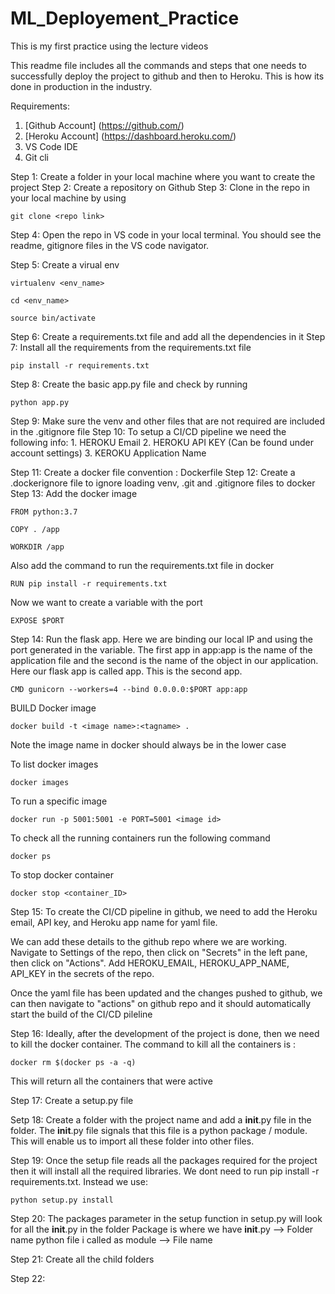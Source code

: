 # ML_Deployement_Practice
This is my first practice using the lecture videos

This readme file includes all the commands and steps that one needs to successfully deploy the project to github and then to Heroku. This is how its done in production in the industry.

Requirements:

1.  [Github Account] (https://github.com/)
2.  [Heroku Account] (https://dashboard.heroku.com/)
3.  VS Code IDE
4.  Git cli

Step 1: Create a folder in your local machine where you want to create the project
Step 2: Create a repository on Github
Step 3: Clone in the repo in your local machine by using
```
git clone <repo link>
```
Step 4: Open the repo in VS code in your local terminal. You should see the readme, gitignore files in the VS code navigator.

Step 5: Create a virual env
```
virtualenv <env_name>
```
```
cd <env_name>
```
```
source bin/activate
```
Step 6: Create a requirements.txt file and add all the dependencies in it
Step 7: Install all the requirements from the requirements.txt file
```
pip install -r requirements.txt
```
Step 8: Create the basic app.py file and check by running
```
python app.py
```
Step 9: Make sure the venv and other files that are not required are included in the .gitignore file
Step 10: To setup a CI/CD pipeline we need the following info:
    1.  HEROKU Email
    2.  HEROKU API KEY (Can be found under account settings)
    3.  KEROKU Application Name

Step 11: Create a docker file convention : Dockerfile
Step 12: Create a .dockerignore file to ignore loading venv, .git and .gitignore files to docker
Step 13: Add the docker image
```
FROM python:3.7
```
```
COPY . /app
```
```
WORKDIR /app
```
Also add the command to run the requirements.txt file in docker
```
RUN pip install -r requirements.txt
```
Now we want to create a variable with the port
```
EXPOSE $PORT
```
Step 14: Run the flask app. Here we are binding our local IP and using the port generated in the variable. The first app in app:app is the name of the application file and the second is the name of the object in our application. Here our flask app is called app. This is the second app.
```
CMD gunicorn --workers=4 --bind 0.0.0.0:$PORT app:app
```

BUILD Docker image
```
docker build -t <image name>:<tagname> .
```
Note the image name in docker should always be in the lower case

To list docker images
```
docker images
```
To run a specific image
```
docker run -p 5001:5001 -e PORT=5001 <image id>
```

To check all the running containers run the following command
```
docker ps
```
To stop docker container
```
docker stop <container_ID>
```

Step 15: To create the CI/CD pipeline in github, we need to add the Heroku email, API key, and Heroku app name for yaml file.

We can add these details to the github repo where we are working. Navigate to Settings of the repo, then click on "Secrets" in the left pane, then click on "Actions". Add HEROKU_EMAIL, HEROKU_APP_NAME, API_KEY in the secrets of the repo.

Once the yaml file has been updated and the changes pushed to github, we can then navigate to "actions" on github repo and it should automatically start the build of  the CI/CD pileline

Step 16: Ideally, after the development of the project is done, then we need to kill the docker container. The command to kill all the containers is :
```
docker rm $(docker ps -a -q)
```
This will return all the containers that were active

Step 17: Create a setup.py file

Setp 18: Create a folder with the project name and add a __init__.py file in the folder. The __init__.py file signals that this file is a python package / module. This will enable us to import all these folder into other files.

Step 19: Once the setup file reads all the packages required for the project then it will install all the required libraries. We dont need to run pip install -r requirements.txt. Instead we use:
```
python setup.py install
```
Step 20: The packages parameter in the setup function in setup.py will look for all the __init__.py in the folder
Package is where we have __init__.py --> Folder name
python file i called as module --> File name

Step 21: Create all the child folders

Step 22: 








